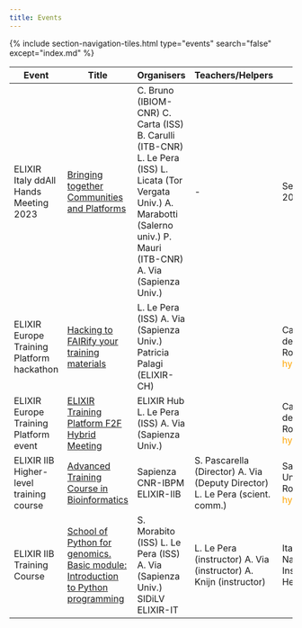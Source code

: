 ```yaml
---
title: Events
---
```

{% include section-navigation-tiles.html type="events" search="false" except="index.md" %}


<table class="table">
  
  <thead>
   
  <th>Event</th> <th>Title</th> <th>Organisers</th> <th>Teachers/Helpers</th> <th>Venue</th> <th>Date</th> <th>State</th>
  </thead>    

  <tbody>
    <tr>
        <td>ELIXIR Italy ddAll Hands Meeting 2023</td>
        <td> <a href="/2023-04-26-Computational_Methods_for_Epitrascriptomics_Bari">Bringing together Communities and Platforms</a></td>
        <td>C. Bruno (IBIOM-CNR) C. Carta (ISS)  B. Carulli (ITB-CNR) L. Le Pera (ISS) L. Licata (Tor Vergata Univ.) A. Marabotti (Salerno univ.) P. Mauri (ITB-CNR) A. Via (Sapienza Univ.)</td>
        <td>-</td>
        <td>Sept 25-26 2023</td>
        <td>Sala Marconi, CNR Headquarters Rome,Italy hybrid</td>
        <td>-</td>

  </tr>
  <tr>
   <td>ELIXIR Europe Training Platform hackathon</td>
   <td><a href="">Hacking to FAIRify your training materials</a></td> 
   <td>L. Le Pera (ISS) A. Via (Sapienza Univ.) Patricia Palagi (ELIXIR-CH)</td>
   <td></td>
   <td>Casa dell'Aviatore Rome,Italy <font color="orange">hybrid</font></td>
   <td>Mar 09-10 2023</td>
   <td><font color="grey"><b>closed</b></font></td>
</tr> 
<tr>
   <td>ELIXIR Europe Training Platform event</td>
   <td><a href= "https://elixir-europe.org/events/elixir-training-platform-f2f-hybrid-meeting">ELIXIR Training Platform F2F Hybrid Meeting</a></td> 
   <td>ELIXIR Hub L. Le Pera (ISS) A. Via (Sapienza Univ.)</td>
   <td></td>
   <td>Casa dell'Aviatore Rome,Italy <font color="orange">hybrid</font></td>
   <td>Mar 07-09 2023</td>
   <td><font color="grey"><b>closed</b></font></td>
</tr>
<tr>
<td>ELIXIR IIB Higher-level training course</td>
   <td><a href= "https://sites.google.com/uniroma1.it/cafbioinfo-eng/home?authuser=0"> Advanced Training Course in Bioinformatics</a></td>
   <td>Sapienza CNR-IBPM ELIXIR-IIB</td>
   <td>S. Pascarella (Director) A. Via (Deputy Director) L. Le Pera (scient. comm.)</td>
   <td>Sapienza Univ. of Rome <font color="orange">hyprid</font></td>
   <td>Feb - Oct 2023</td>
   <td><font color="grey"><b>closed</b></font></td>
</tr>
<tr>
   <td>ELIXIR IIB Training Course</td>
   <td><a href="https://elixir-iib-training.github.io/website/2022/11/22/School_Python_genomics_Basic_module.html">School of Python for genomics. Basic module: Introduction to Python programming</a></td> 
   <td>S. Morabito (ISS) L. Le Pera (ISS) A. Via (Sapienza Univ.) SIDiLV ELIXIR-IT</td>
   <td>L. Le Pera (instructor) A. Via (instructor) A. Knijn (instructor)</td>
   <td>Italian National Institute of Health (ISS)</td>
   <td>Nov 22-25 2022</td>
   <td><font color="grey"><b>closed</b></font></td>
</tr>
  
  
  
  
  
  
  
  
  
  
  </tbody>

</table>
